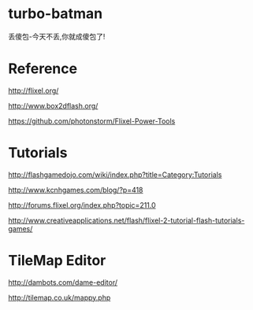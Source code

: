 turbo-batman
============

丢傻包-今天不丢,你就成傻包了!

Reference
============
http://flixel.org/

http://www.box2dflash.org/

https://github.com/photonstorm/Flixel-Power-Tools

Tutorials
============
http://flashgamedojo.com/wiki/index.php?title=Category:Tutorials

http://www.kcnhgames.com/blog/?p=418

http://forums.flixel.org/index.php?topic=211.0

http://www.creativeapplications.net/flash/flixel-2-tutorial-flash-tutorials-games/

TileMap Editor
============
http://dambots.com/dame-editor/

http://tilemap.co.uk/mappy.php




